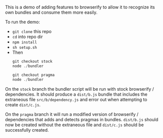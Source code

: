 This is a demo of adding features to browserify to allow it to recognize its own bundles and consume them more easily.

To run the demo:

* `git clone` this repo
* `cd` into repo dir
* `npm install`
* `sh setup.sh`
* Then
  ```js
  git checkout stock
  node ./bundler

  git checkout pragma
  node ./bundler
  ```

On the `stock` branch the bundler script will be run with stock browserify / dependencies. It should produce a `dist/b.js` bundle that includes the extraneous file `src/b/dependency.js` and error out when attempting to create `dist/c.js`.

On the `pragma` branch it will run a modified version of browserify / dependencies that adds and detects pragmas in bundles. `dist/b.js` should now be created without the extraneous file and `dist/c.js` should be successfully created.
